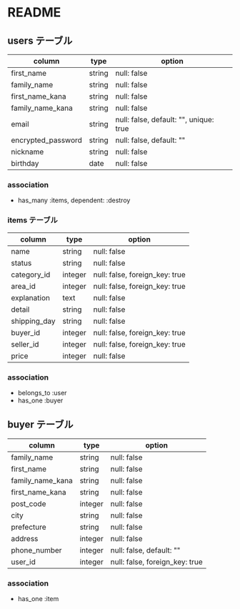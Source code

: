 # README

## users テーブル

| column               | type     | option                                 |
| ---------------------| ---------| ---------------------------------------|
| first_name           | string   | null: false                            |
| family_name          | string   | null: false                            |
| first_name_kana      | string   | null: false                            |
| family_name_kana     | string   | null: false                            |
| email                | string   | null: false, default: "", unique: true |
| encrypted_password   | string   | null: false, default: ""               |
| nickname             | string   | null: false                            |
| birthday             | date     | null: false                            |

### association

- has_many :items, dependent: :destroy

### items テーブル

| column               | type           | option                         |
| ---------------------| -------------- | ------------------------------ |
| name                 | string         | null: false                    |
| status               | string         | null: false                    |
| category_id          | integer        | null: false, foreign_key: true |
| area_id              | integer        | null: false, foreign_key: true |
| explanation          | text           | null: false                    |
| detail               | string         | null: false                    |
| shipping_day         | string         | null: false                    |
| buyer_id             | integer        | null: false, foreign_key: true |
| seller_id            | integer        | null: false, foreign_key: true |
| price                | integer        | null: false                    |

### association

- belongs_to :user
- has_one :buyer

## buyer テーブル

| column               | type           | option                         |
| ---------------------| -------------- | ------------------------------ |
| family_name          | string         | null: false                    |
| first_name           | string         | null: false                    |
| family_name_kana     | string         | null: false                    |
| first_name_kana      | string         | null: false                    |
| post_code            | integer        | null: false                    |
| city                 | string         | null: false                    |
| prefecture           | string         | null: false                    |
| address              | integer        | null: false                    |
| phone_number         | integer        | null: false, default: ""       |
| user_id              | integer        | null: false, foreign_key: true |

### association

- has_one :item
